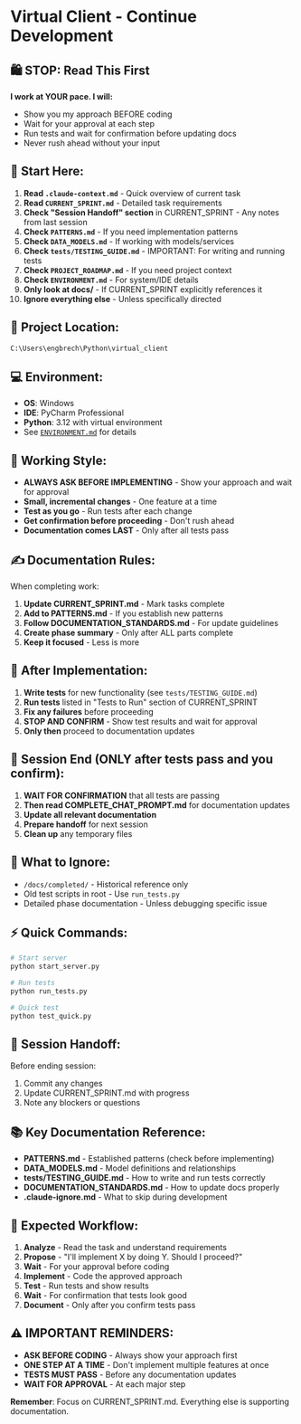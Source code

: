 # Virtual Client - Continue Development

## 🛍️ STOP: Read This First
**I work at YOUR pace. I will:**
- Show you my approach BEFORE coding
- Wait for your approval at each step
- Run tests and wait for confirmation before updating docs
- Never rush ahead without your input

## 🎯 Start Here:
1. **Read `.claude-context.md`** - Quick overview of current task
2. **Read `CURRENT_SPRINT.md`** - Detailed task requirements
3. **Check "Session Handoff" section** in CURRENT_SPRINT - Any notes from last session
4. **Check `PATTERNS.md`** - If you need implementation patterns
5. **Check `DATA_MODELS.md`** - If working with models/services
6. **Check `tests/TESTING_GUIDE.md`** - IMPORTANT: For writing and running tests
7. **Check `PROJECT_ROADMAP.md`** - If you need project context
8. **Check `ENVIRONMENT.md`** - For system/IDE details
9. **Only look at docs/** - If CURRENT_SPRINT explicitly references it
10. **Ignore everything else** - Unless specifically directed

## 📍 Project Location:
`C:\Users\engbrech\Python\virtual_client`

## 💻 Environment:
- **OS**: Windows  
- **IDE**: PyCharm Professional
- **Python**: 3.12 with virtual environment
- See [`ENVIRONMENT.md`](ENVIRONMENT.md) for details

## 🤝 Working Style:
- **ALWAYS ASK BEFORE IMPLEMENTING** - Show your approach and wait for approval
- **Small, incremental changes** - One feature at a time
- **Test as you go** - Run tests after each change
- **Get confirmation before proceeding** - Don't rush ahead
- **Documentation comes LAST** - Only after all tests pass

## ✍️ Documentation Rules:
When completing work:
1. **Update CURRENT_SPRINT.md** - Mark tasks complete
2. **Add to PATTERNS.md** - If you establish new patterns
3. **Follow DOCUMENTATION_STANDARDS.md** - For update guidelines
4. **Create phase summary** - Only after ALL parts complete
5. **Keep it focused** - Less is more

## 🧪 After Implementation:
1. **Write tests** for new functionality (see `tests/TESTING_GUIDE.md`)
2. **Run tests** listed in "Tests to Run" section of CURRENT_SPRINT
3. **Fix any failures** before proceeding
4. **STOP AND CONFIRM** - Show test results and wait for approval
5. **Only then** proceed to documentation updates

## 🏁 Session End (ONLY after tests pass and you confirm):
1. **WAIT FOR CONFIRMATION** that all tests are passing
2. **Then read COMPLETE_CHAT_PROMPT.md** for documentation updates
3. **Update all relevant documentation**
4. **Prepare handoff** for next session
5. **Clean up** any temporary files

## 🚫 What to Ignore:
- `/docs/completed/` - Historical reference only
- Old test scripts in root - Use `run_tests.py`
- Detailed phase documentation - Unless debugging specific issue

## ⚡ Quick Commands:
```bash
# Start server
python start_server.py

# Run tests
python run_tests.py

# Quick test
python test_quick.py
```

## 🔄 Session Handoff:
Before ending session:
1. Commit any changes
2. Update CURRENT_SPRINT.md with progress
3. Note any blockers or questions

## 📚 Key Documentation Reference:
- **PATTERNS.md** - Established patterns (check before implementing)
- **DATA_MODELS.md** - Model definitions and relationships
- **tests/TESTING_GUIDE.md** - How to write and run tests correctly
- **DOCUMENTATION_STANDARDS.md** - How to update docs properly
- **.claude-ignore.md** - What to skip during development

## 🔄 Expected Workflow:
1. **Analyze** - Read the task and understand requirements
2. **Propose** - "I'll implement X by doing Y. Should I proceed?"
3. **Wait** - For your approval before coding
4. **Implement** - Code the approved approach
5. **Test** - Run tests and show results
6. **Wait** - For confirmation that tests look good
7. **Document** - Only after you confirm tests pass

## ⚠️ IMPORTANT REMINDERS:
- **ASK BEFORE CODING** - Always show your approach first
- **ONE STEP AT A TIME** - Don't implement multiple features at once
- **TESTS MUST PASS** - Before any documentation updates
- **WAIT FOR APPROVAL** - At each major step

**Remember**: Focus on CURRENT_SPRINT.md. Everything else is supporting documentation.
